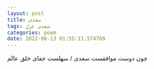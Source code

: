 ```yaml
---
layout: post
title: سعدی
tags: سعدی غزل
categories: poem
date: 2022-06-13 01:55:11.574769
---
```


چون دوست موافقست سعدی / سهلست جفای خلق عالم